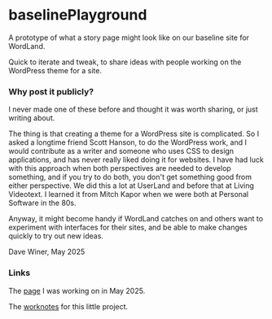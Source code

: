 # baselinePlayground

A prototype of what a story page might look like on our baseline site for WordLand. 

Quick to iterate and tweak, to share ideas with people working on the WordPress theme for a site.

### Why post it publicly?

I never made one of these before and thought it was worth sharing, or just writing about.

The thing is that creating a theme for a WordPress site is complicated. So I asked a longtime friend Scott Hanson, to do the WordPress work, and I would contribute as a writer and someone who uses CSS to design applications, and has never really liked doing it for websites. I have had luck with this approach when both perspectives are needed to develop something, and if you try to do both, you don't get something good from either perspective. We did this a lot at UserLand and before that at Living Videotext. I learned it from Mitch Kapor when we were both at Personal Software in the 80s.

Anyway, it might become handy if WordLand catches on and others want to experiment with interfaces for their sites, and be able to make changes quickly to try out new ideas. 

Dave Winer, May 2025

### Links

The <a href="http://scripting.com/code/baselineplayground/">page</a> I was working on in May 2025.

The <a href="worknotes.md">worknotes</a> for this little project.

